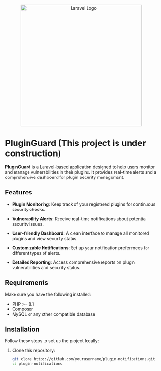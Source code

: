 <p align="center"><a href="https://laravel.com" target="_blank"><img src="https://raw.githubusercontent.com/laravel/art/master/logo-lockup/5%20SVG/2%20CMYK/1%20Full%20Color/laravel-logolockup-cmyk-red.svg" width="400" alt="Laravel Logo"></a></p>

# PluginGuard (This project is under construction)

**PluginGuard** is a Laravel-based application designed to help users monitor and manage vulnerabilities in their plugins. It provides real-time alerts and a comprehensive dashboard for plugin security management.

## Features

- **Plugin Monitoring**: Keep track of your registered plugins for continuous security checks.

- **Vulnerability Alerts**: Receive real-time notifications about potential security issues.

- **User-friendly Dashboard**: A clean interface to manage all monitored plugins and view security status.

- **Customizable Notifications**: Set up your notification preferences for different types of alerts.

- **Detailed Reporting**: Access comprehensive reports on plugin vulnerabilities and security status.

## Requirements

Make sure you have the following installed:

- PHP >= 8.1
- Composer
- MySQL or any other compatible database

## Installation

Follow these steps to set up the project locally:

1. Clone this repository:

    ```bash
    git clone https://github.com/yourusername/plugin-notifications.git
    cd plugin-notifications